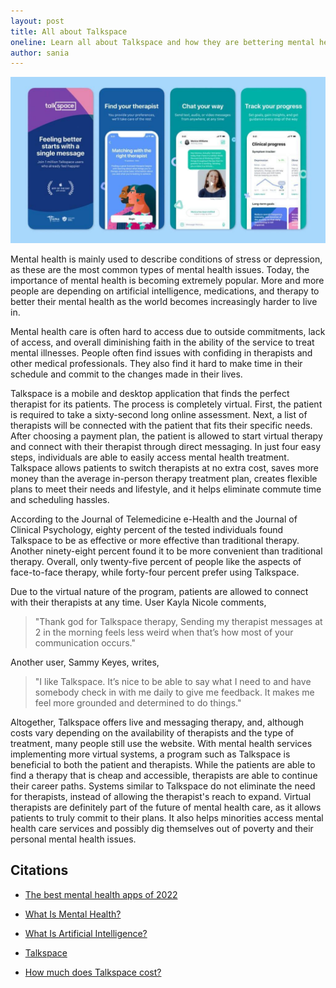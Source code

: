```yaml
---
layout: post
title: All about Talkspace
oneline: Learn all about Talkspace and how they are bettering mental health.
author: sania
---
```


![Talkspace](/images/blog/talkspace.jpeg)

Mental health is mainly used to describe conditions of stress or depression, as these are the most common types of mental health issues. Today, the importance of mental health is becoming extremely popular. More and more people are depending on artificial intelligence, medications, and therapy to better their mental health as the world becomes increasingly harder to live in.

Mental health care is often hard to access due to outside commitments, lack of access, and overall diminishing faith in the ability of the service to treat mental illnesses. People often find issues with confiding in therapists and other medical professionals. They also find it hard to make time in their schedule and commit to the changes made in their lives.

Talkspace is a mobile and desktop application that finds the perfect therapist for its patients. The process is completely virtual. First, the patient is required to take a sixty-second long online assessment. Next, a list of therapists will be connected with the patient that fits their specific needs. After choosing a payment plan, the patient is allowed to start virtual therapy and connect with their therapist through direct messaging. In just four easy steps, individuals are able to easily access mental health treatment. Talkspace allows patients to switch therapists at no extra cost, saves more money than the average in-person therapy treatment plan, creates flexible plans to meet their needs and lifestyle, and it helps eliminate commute time and scheduling hassles.

According to the Journal of Telemedicine e-Health and the Journal of Clinical Psychology, eighty percent of the tested individuals found Talkspace to be as effective or more effective than traditional therapy. Another ninety-eight percent found it to be more convenient than traditional therapy. Overall, only twenty-five percent of people like the aspects of face-to-face therapy, while forty-four percent prefer using Talkspace.

Due to the virtual nature of the program, patients are allowed to connect with their therapists at any time. User Kayla Nicole comments,

> "Thank god for Talkspace therapy, Sending my therapist messages at 2 in the morning feels less weird when that’s how most of your communication occurs."

Another user, Sammy Keyes, writes,

> "I like Talkspace. It’s nice to be able to say what I need to and have somebody check in with me daily to give me feedback. It makes me feel more grounded and determined to do things."

Altogether, Talkspace offers live and messaging therapy, and, although costs vary depending on the availability of therapists and the type of treatment, many people still use the website. With mental health services implementing more virtual systems, a program such as Talkspace is beneficial to both the patient and therapists. While the patients are able to find a therapy that is cheap and accessible, therapists are able to continue their career paths. Systems similar to Talkspace do not eliminate the need for therapists, instead of allowing the therapist's reach to expand. Virtual therapists are definitely part of the future of mental health care, as it allows patients to truly commit to their plans. It also helps minorities access mental health care services and possibly dig themselves out of poverty and their personal mental health issues.

## Citations

- [The best mental health apps of 2022](https://www.verywellmind.com/best-mental-health-apps-4692902)

- [What Is Mental Health?](https://www.mentalhealth.gov/basics/what-is-mental-health)

- [What Is Artificial Intelligence?](https://www.oracle.com/artificial-intelligence/what-is-ai/)

- [Talkspace](https://try.talkspace.com/affiliate/verywell/1?irclickid=T3txD7TkyxyIWAnzic3cl3ELUkGVzHXuIzsg1M0&irgwc=1&utm_medium=affiliate&utm_campaign=Affiliate_Impact&utm_source=Dotdash&utm_keyword=TEXT_LINK&utm_term=2104074&utm_content=DotDash%20%28Very%20Well%29%20%20-%20Special%20Landing%20Page&utr_adid=1246124&utr_adgroup=2104074)

- [How much does Talkspace cost?](https://help.talkspace.com/hc/en-us/articles/360041531131-How-much-does-Talkspace-cost-)
